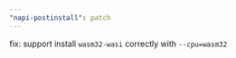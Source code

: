 ```yaml
---
"napi-postinstall": patch
---
```


fix: support install `wasm32-wasi` correctly with `--cpu=wasm32`
